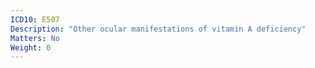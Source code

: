 ```yaml
---
ICD10: E507
Description: "Other ocular manifestations of vitamin A deficiency"
Matters: No
Weight: 0
---
```

